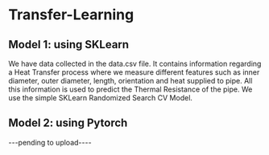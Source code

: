 # Transfer-Learning

## Model 1: using SKLearn

We have data collected in the data.csv file. It contains information regarding a Heat Transfer process where we measure different features such as inner diameter, outer diameter, length, orientation and heat supplied to pipe. All this information is used to predict the Thermal Resistance of the pipe. We use the simple SKLearn Randomized Search CV Model.

## Model 2: using Pytorch

---pending to upload----
